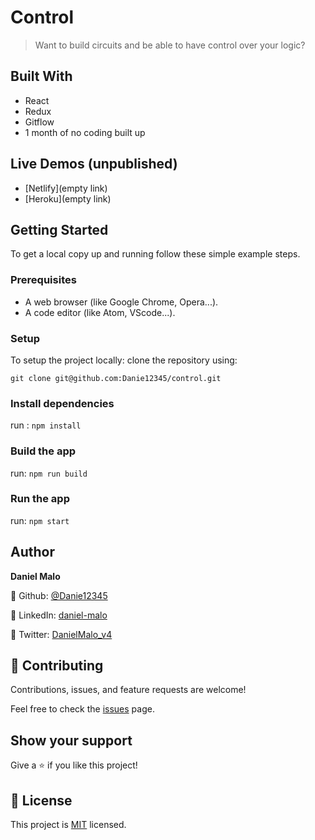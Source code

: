 # Control

> Want to build circuits and be able to have control over your logic?


## Built With
- React
- Redux
- Gitflow
- 1 month of no coding built up

## Live Demos (unpublished)
- [Netlify](empty link)
- [Heroku](empty link)


## Getting Started
To get a local copy up and running follow these simple example steps.

### Prerequisites
- A web browser (like Google Chrome, Opera...).
- A code editor (like Atom, VScode...).

### Setup
To setup the project locally: clone the repository using:

```
git clone git@github.com:Danie12345/control.git
```

### Install dependencies
run : `npm install`

### Build the app
run: `npm run build`

### Run the app
run: `npm start`


## Author
**Daniel Malo**

👤 Github: [@Danie12345](https://github.com/Danie12345)

👤 LinkedIn: [daniel-malo](https://www.linkedin.com/in/daniel-malo/)

👤 Twitter: [DanielMalo_v4](https://twitter.com/DanielMalo_v4)


## 🤝 Contributing
Contributions, issues, and feature requests are welcome!

Feel free to check the [issues](https://github.com/Danie12345/control/issues/) page.


## Show your support
Give a ⭐️ if you like this project!


## 📝 License
This project is [MIT](LICENSE) licensed.
